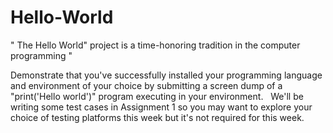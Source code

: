 # Hello-World
" The Hello World" project is a time-honoring tradition in the computer programming "

Demonstrate that you've successfully installed your programming language and environment of your choice 
by submitting a screen dump of a "print('Hello world')" program executing in your environment.  
We'll be writing some test cases in Assignment 1 so you may want to explore your choice of testing platforms this week but it's not required for this week.
